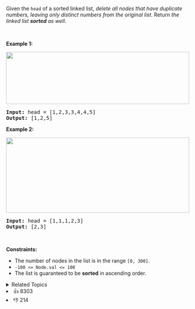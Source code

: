 <p>Given the <code>head</code> of a sorted linked list, <em>delete all nodes that have duplicate numbers, leaving only distinct numbers from the original list</em>. Return <em>the linked list <strong>sorted</strong> as well</em>.</p>

<p>&nbsp;</p> 
<p><strong class="example">Example 1:</strong></p> 
<img alt="" src="https://assets.leetcode.com/uploads/2021/01/04/linkedlist1.jpg" style="width: 500px; height: 142px;" /> 
<pre>
<strong>Input:</strong> head = [1,2,3,3,4,4,5]
<strong>Output:</strong> [1,2,5]
</pre>

<p><strong class="example">Example 2:</strong></p> 
<img alt="" src="https://assets.leetcode.com/uploads/2021/01/04/linkedlist2.jpg" style="width: 500px; height: 205px;" /> 
<pre>
<strong>Input:</strong> head = [1,1,1,2,3]
<strong>Output:</strong> [2,3]
</pre>

<p>&nbsp;</p> 
<p><strong>Constraints:</strong></p>

<ul> 
 <li>The number of nodes in the list is in the range <code>[0, 300]</code>.</li> 
 <li><code>-100 &lt;= Node.val &lt;= 100</code></li> 
 <li>The list is guaranteed to be <strong>sorted</strong> in ascending order.</li> 
</ul>

<div><details><summary>Related Topics</summary><div><li>Linked List</li><li>Two Pointers</li></div></details></div>
<div><li>👍 8303</li><li>👎 214</li></div>